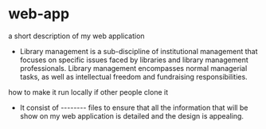 # web-app

a short description of my web application
- Library management is a sub-discipline of institutional management that focuses on specific issues faced by libraries and library management professionals. Library management encompasses normal managerial tasks, as well as intellectual freedom and fundraising responsibilities.

how to make it run locally if other people clone it
- It consist of -------- files to ensure that all the information that will be show on my web application is detailed and the design is appealing.
